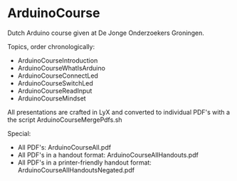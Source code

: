 ArduinoCourse
=============

Dutch Arduino course given at De Jonge Onderzoekers Groningen.

Topics, order chronologically:
 * ArduinoCourseIntroduction
 * ArduinoCourseWhatIsArduino
 * ArduinoCourseConnectLed
 * ArduinoCourseSwitchLed
 * ArduinoCourseReadInput
 * ArduinoCourseMindset

All presentations are crafted in LyX and converted to individual PDF's with a the script ArduinoCourseMergePdfs.sh

Special:
 * All PDF's: ArduinoCourseAll.pdf
 * All PDF's in a handout format: ArduinoCourseAllHandouts.pdf
 * All PDF's in a printer-friendly handout format: ArduinoCourseAllHandoutsNegated.pdf
